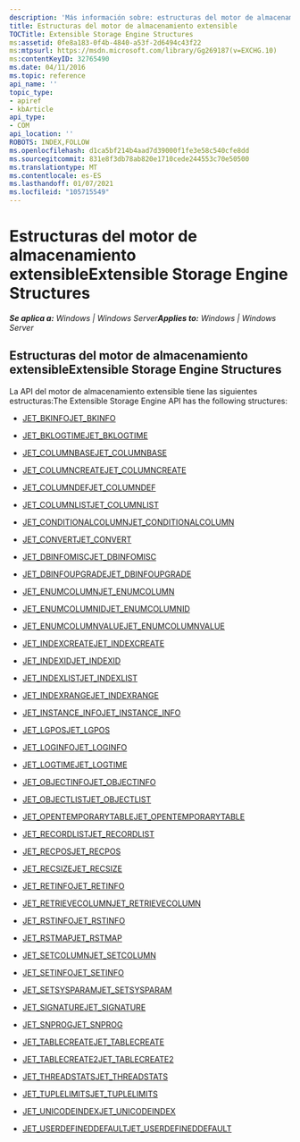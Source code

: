 ```yaml
---
description: 'Más información sobre: estructuras del motor de almacenamiento extensible'
title: Estructuras del motor de almacenamiento extensible
TOCTitle: Extensible Storage Engine Structures
ms:assetid: 0fe8a183-0f4b-4840-a53f-2d6494c43f22
ms:mtpsurl: https://msdn.microsoft.com/library/Gg269187(v=EXCHG.10)
ms:contentKeyID: 32765490
ms.date: 04/11/2016
ms.topic: reference
api_name: ''
topic_type:
- apiref
- kbArticle
api_type:
- COM
api_location: ''
ROBOTS: INDEX,FOLLOW
ms.openlocfilehash: d1ca5bf214b4aad7d39000f1fe3e58c540cfe8dd
ms.sourcegitcommit: 831e8f3db78ab820e1710cede244553c70e50500
ms.translationtype: MT
ms.contentlocale: es-ES
ms.lasthandoff: 01/07/2021
ms.locfileid: "105715549"
---
```

# <a name="extensible-storage-engine-structures"></a><span data-ttu-id="0b9cd-103">Estructuras del motor de almacenamiento extensible</span><span class="sxs-lookup"><span data-stu-id="0b9cd-103">Extensible Storage Engine Structures</span></span>


<span data-ttu-id="0b9cd-104">_**Se aplica a:** Windows | Windows Server_</span><span class="sxs-lookup"><span data-stu-id="0b9cd-104">_**Applies to:** Windows | Windows Server_</span></span>

## <a name="extensible-storage-engine-structures"></a><span data-ttu-id="0b9cd-105">Estructuras del motor de almacenamiento extensible</span><span class="sxs-lookup"><span data-stu-id="0b9cd-105">Extensible Storage Engine Structures</span></span>

<span data-ttu-id="0b9cd-106">La API del motor de almacenamiento extensible tiene las siguientes estructuras:</span><span class="sxs-lookup"><span data-stu-id="0b9cd-106">The Extensible Storage Engine API has the following structures:</span></span>

  - [<span data-ttu-id="0b9cd-107">JET_BKINFO</span><span class="sxs-lookup"><span data-stu-id="0b9cd-107">JET_BKINFO</span></span>](./jet-bkinfo-structure.md)

<!-- end list -->

  - [<span data-ttu-id="0b9cd-108">JET_BKLOGTIME</span><span class="sxs-lookup"><span data-stu-id="0b9cd-108">JET_BKLOGTIME</span></span>](./jet-bklogtime-structure.md)

<!-- end list -->

  - [<span data-ttu-id="0b9cd-109">JET_COLUMNBASE</span><span class="sxs-lookup"><span data-stu-id="0b9cd-109">JET_COLUMNBASE</span></span>](./jet-columnbase-structure.md)

<!-- end list -->

  - [<span data-ttu-id="0b9cd-110">JET_COLUMNCREATE</span><span class="sxs-lookup"><span data-stu-id="0b9cd-110">JET_COLUMNCREATE</span></span>](./jet-columncreate-structure.md)

<!-- end list -->

  - [<span data-ttu-id="0b9cd-111">JET_COLUMNDEF</span><span class="sxs-lookup"><span data-stu-id="0b9cd-111">JET_COLUMNDEF</span></span>](./jet-columndef-structure.md)

<!-- end list -->

  - [<span data-ttu-id="0b9cd-112">JET_COLUMNLIST</span><span class="sxs-lookup"><span data-stu-id="0b9cd-112">JET_COLUMNLIST</span></span>](./jet-columnlist-structure.md)

<!-- end list -->

  - [<span data-ttu-id="0b9cd-113">JET_CONDITIONALCOLUMN</span><span class="sxs-lookup"><span data-stu-id="0b9cd-113">JET_CONDITIONALCOLUMN</span></span>](./jet-conditionalcolumn-structure.md)

<!-- end list -->

  - [<span data-ttu-id="0b9cd-114">JET_CONVERT</span><span class="sxs-lookup"><span data-stu-id="0b9cd-114">JET_CONVERT</span></span>](./jet-convert-structure.md)

<!-- end list -->

  - [<span data-ttu-id="0b9cd-115">JET_DBINFOMISC</span><span class="sxs-lookup"><span data-stu-id="0b9cd-115">JET_DBINFOMISC</span></span>](./jet-dbinfomisc-structure.md)

<!-- end list -->

  - [<span data-ttu-id="0b9cd-116">JET_DBINFOUPGRADE</span><span class="sxs-lookup"><span data-stu-id="0b9cd-116">JET_DBINFOUPGRADE</span></span>](./jet-dbinfoupgrade-structure.md)

<!-- end list -->

  - [<span data-ttu-id="0b9cd-117">JET_ENUMCOLUMN</span><span class="sxs-lookup"><span data-stu-id="0b9cd-117">JET_ENUMCOLUMN</span></span>](./jet-enumcolumn-structure.md)

<!-- end list -->

  - [<span data-ttu-id="0b9cd-118">JET_ENUMCOLUMNID</span><span class="sxs-lookup"><span data-stu-id="0b9cd-118">JET_ENUMCOLUMNID</span></span>](./jet-enumcolumnid-structure.md)

<!-- end list -->

  - [<span data-ttu-id="0b9cd-119">JET_ENUMCOLUMNVALUE</span><span class="sxs-lookup"><span data-stu-id="0b9cd-119">JET_ENUMCOLUMNVALUE</span></span>](./jet-enumcolumnvalue-structure.md)

<!-- end list -->

  - [<span data-ttu-id="0b9cd-120">JET_INDEXCREATE</span><span class="sxs-lookup"><span data-stu-id="0b9cd-120">JET_INDEXCREATE</span></span>](./jet-indexcreate-structure.md)

<!-- end list -->

  - [<span data-ttu-id="0b9cd-121">JET_INDEXID</span><span class="sxs-lookup"><span data-stu-id="0b9cd-121">JET_INDEXID</span></span>](./jet-indexid-structure.md)

<!-- end list -->

  - [<span data-ttu-id="0b9cd-122">JET_INDEXLIST</span><span class="sxs-lookup"><span data-stu-id="0b9cd-122">JET_INDEXLIST</span></span>](./jet-indexlist-structure.md)

<!-- end list -->

  - [<span data-ttu-id="0b9cd-123">JET_INDEXRANGE</span><span class="sxs-lookup"><span data-stu-id="0b9cd-123">JET_INDEXRANGE</span></span>](./jet-indexrange-structure.md)

<!-- end list -->

  - [<span data-ttu-id="0b9cd-124">JET_INSTANCE_INFO</span><span class="sxs-lookup"><span data-stu-id="0b9cd-124">JET_INSTANCE_INFO</span></span>](./jet-instance-info-structure.md)

<!-- end list -->

  - [<span data-ttu-id="0b9cd-125">JET_LGPOS</span><span class="sxs-lookup"><span data-stu-id="0b9cd-125">JET_LGPOS</span></span>](./jet-lgpos-structure.md)

<!-- end list -->

  - [<span data-ttu-id="0b9cd-126">JET_LOGINFO</span><span class="sxs-lookup"><span data-stu-id="0b9cd-126">JET_LOGINFO</span></span>](./jet-loginfo-structure.md)

<!-- end list -->

  - [<span data-ttu-id="0b9cd-127">JET_LOGTIME</span><span class="sxs-lookup"><span data-stu-id="0b9cd-127">JET_LOGTIME</span></span>](./jet-logtime-structure.md)

<!-- end list -->

  - [<span data-ttu-id="0b9cd-128">JET_OBJECTINFO</span><span class="sxs-lookup"><span data-stu-id="0b9cd-128">JET_OBJECTINFO</span></span>](./jet-objectinfo-structure.md)

<!-- end list -->

  - [<span data-ttu-id="0b9cd-129">JET_OBJECTLIST</span><span class="sxs-lookup"><span data-stu-id="0b9cd-129">JET_OBJECTLIST</span></span>](./jet-objectlist-structure.md)

<!-- end list -->

  - [<span data-ttu-id="0b9cd-130">JET_OPENTEMPORARYTABLE</span><span class="sxs-lookup"><span data-stu-id="0b9cd-130">JET_OPENTEMPORARYTABLE</span></span>](./jet-opentemporarytable-structure.md)

<!-- end list -->

  - [<span data-ttu-id="0b9cd-131">JET_RECORDLIST</span><span class="sxs-lookup"><span data-stu-id="0b9cd-131">JET_RECORDLIST</span></span>](./jet-recordlist-structure.md)

<!-- end list -->

  - [<span data-ttu-id="0b9cd-132">JET_RECPOS</span><span class="sxs-lookup"><span data-stu-id="0b9cd-132">JET_RECPOS</span></span>](./jet-recpos-structure.md)

<!-- end list -->

  - [<span data-ttu-id="0b9cd-133">JET_RECSIZE</span><span class="sxs-lookup"><span data-stu-id="0b9cd-133">JET_RECSIZE</span></span>](./jet-recsize-structure.md)

<!-- end list -->

  - [<span data-ttu-id="0b9cd-134">JET_RETINFO</span><span class="sxs-lookup"><span data-stu-id="0b9cd-134">JET_RETINFO</span></span>](./jet-retinfo-structure.md)

<!-- end list -->

  - [<span data-ttu-id="0b9cd-135">JET_RETRIEVECOLUMN</span><span class="sxs-lookup"><span data-stu-id="0b9cd-135">JET_RETRIEVECOLUMN</span></span>](./jet-retrievecolumn-structure.md)

<!-- end list -->

  - [<span data-ttu-id="0b9cd-136">JET_RSTINFO</span><span class="sxs-lookup"><span data-stu-id="0b9cd-136">JET_RSTINFO</span></span>](./jet-rstinfo-structure.md)

<!-- end list -->

  - [<span data-ttu-id="0b9cd-137">JET_RSTMAP</span><span class="sxs-lookup"><span data-stu-id="0b9cd-137">JET_RSTMAP</span></span>](./jet-rstmap-structure.md)

<!-- end list -->

  - [<span data-ttu-id="0b9cd-138">JET_SETCOLUMN</span><span class="sxs-lookup"><span data-stu-id="0b9cd-138">JET_SETCOLUMN</span></span>](./jet-setcolumn-structure.md)

<!-- end list -->

  - [<span data-ttu-id="0b9cd-139">JET_SETINFO</span><span class="sxs-lookup"><span data-stu-id="0b9cd-139">JET_SETINFO</span></span>](./jet-setinfo-structure.md)

<!-- end list -->

  - [<span data-ttu-id="0b9cd-140">JET_SETSYSPARAM</span><span class="sxs-lookup"><span data-stu-id="0b9cd-140">JET_SETSYSPARAM</span></span>](./jet-setsysparam-structure.md)

<!-- end list -->

  - [<span data-ttu-id="0b9cd-141">JET_SIGNATURE</span><span class="sxs-lookup"><span data-stu-id="0b9cd-141">JET_SIGNATURE</span></span>](./jet-signature-structure.md)

<!-- end list -->

  - [<span data-ttu-id="0b9cd-142">JET_SNPROG</span><span class="sxs-lookup"><span data-stu-id="0b9cd-142">JET_SNPROG</span></span>](./jet-snprog-structure.md)

<!-- end list -->

  - [<span data-ttu-id="0b9cd-143">JET_TABLECREATE</span><span class="sxs-lookup"><span data-stu-id="0b9cd-143">JET_TABLECREATE</span></span>](./jet-tablecreate-structure.md)

<!-- end list -->

  - [<span data-ttu-id="0b9cd-144">JET_TABLECREATE2</span><span class="sxs-lookup"><span data-stu-id="0b9cd-144">JET_TABLECREATE2</span></span>](./jet-tablecreate2-structure.md)

<!-- end list -->

  - [<span data-ttu-id="0b9cd-145">JET_THREADSTATS</span><span class="sxs-lookup"><span data-stu-id="0b9cd-145">JET_THREADSTATS</span></span>](./jet-threadstats-structure.md)

<!-- end list -->

  - [<span data-ttu-id="0b9cd-146">JET_TUPLELIMITS</span><span class="sxs-lookup"><span data-stu-id="0b9cd-146">JET_TUPLELIMITS</span></span>](./jet-tuplelimits-structure.md)

<!-- end list -->

  - [<span data-ttu-id="0b9cd-147">JET_UNICODEINDEX</span><span class="sxs-lookup"><span data-stu-id="0b9cd-147">JET_UNICODEINDEX</span></span>](./jet-unicodeindex-structure.md)

<!-- end list -->

  - [<span data-ttu-id="0b9cd-148">JET_USERDEFINEDDEFAULT</span><span class="sxs-lookup"><span data-stu-id="0b9cd-148">JET_USERDEFINEDDEFAULT</span></span>](./jet-userdefineddefault-structure.md)
